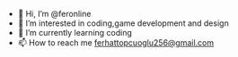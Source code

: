 - 👋 Hi, I’m @feronline
- 👀 I’m interested in coding,game development and design
- 🌱 I’m currently learning coding
- 📫 How to reach me ferhattopcuoglu256@gmail.com

<!---
feronline/feronline is a ✨ special ✨ repository because its `README.md` (this file) appears on your GitHub profile.
You can click the Preview link to take a look at your changes.
--->
